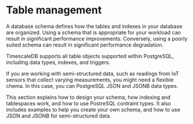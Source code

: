 # Table management
A database schema defines how the tables and indexes in your database are
organized. Using a schema that is appropriate for your workload can result in
significant performance improvements. Conversely, using a poorly suited schema
can result in significant performance degradation.

TimescaleDB supports all table objects supported within PostgreSQL, including
data types, indexes, and triggers.

If you are working with semi-structured data, such as readings from IoT sensors
that collect varying measurements, you might need a flexible chema. In this
case, you can PostgreSQL JSON and JSONB data types.

This section explains how to design your schema, how indexing and tablespaces
work, and how to use PostreSQL contraint types. It also includes examples to
help you create your own schema, and how to use JSON and JSONB for
semi-structured data.
